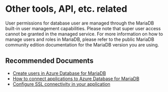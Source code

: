 <properties
	pageTitle="Design, Development, and APIs for MariaDB - Other"
	description="Design, Development, and APIs for MariaDB - Other"
	service="microsoft.dbformariadb"
	resource="servers"
	authors="ajlam"
    ms.author="andrela"
	displayOrder=""
	selfHelpType="resource"
	supportTopicIds="32640141"
	resourceTags="servers, databases"
	productPesIds="16617"
	cloudEnvironments="public"
	articleId="mariadbtoolsapiother"
/>

# Other tools, API, etc. related

User permissions for database user are managed through the MariaDB built-in user management capabilities. Please note that super user access cannot be granted in the managed service. For more information on how to manage users and roles in MariaDB, please refer to the public MariaDB community edition documentation for the MariaDB version you are using.

## **Recommended Documents**

* [Create users in Azure Database for MariaDB](https://docs.microsoft.com/azure/mariadb/howto-create-users)
* [How to connect applications to Azure Database for MariaDB](https://docs.microsoft.com/azure/mariadb/howto-connection-string)
* [Configure SSL connectivity in your application](https://docs.microsoft.com/azure/mariadb/howto-configure-ssl)